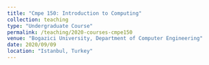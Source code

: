 ```yaml
---
title: "Cmpe 150: Introduction to Computing"
collection: teaching
type: "Undergraduate Course"
permalink: /teaching/2020-courses-cmpe150
venue: "Bogazici University, Department of Computer Engineering"
date: 2020/09/09
location: "Istanbul, Turkey"
---
```

